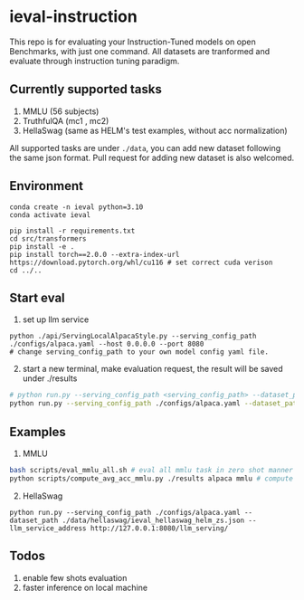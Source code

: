 # ieval-instruction

This repo is for evaluating your Instruction-Tuned models on open Benchmarks, with just one command. All datasets are tranformed and evaluate through instruction tuning paradigm.


## Currently supported tasks
1. MMLU (56 subjects)
2. TruthfulQA (mc1 , mc2)
3. HellaSwag (same as HELM's test examples, without acc normalization)

All supported tasks are under `./data`, you can add new dataset following the same json format. Pull request for adding new dataset is also welcomed.

## Environment
```
conda create -n ieval python=3.10
conda activate ieval

pip install -r requirements.txt
cd src/transformers
pip install -e .
pip install torch==2.0.0 --extra-index-url https://download.pytorch.org/whl/cu116 # set correct cuda verison
cd ../..
```

## Start eval

1. set up llm service
```
python ./api/ServingLocalAlpacaStyle.py --serving_config_path ./configs/alpaca.yaml --host 0.0.0.0 --port 8080
# change serving_config_path to your own model config yaml file.
```

2. start a new terminal, make evaluation request, the result will be saved under ./results

```bash
# python run.py --serving_config_path <serving_config_path> --dataset_path <ieval_dataset_json> --llm_service_address <llm_serving_address>
python run.py --serving_config_path ./configs/alpaca.yaml --dataset_path ./data/mmlu/ieval_mmlu_college_biology.json --llm_service_address http://127.0.0.1:8080/llm_serving/
```


## Examples

1. MMLU
```bash
bash scripts/eval_mmlu_all.sh # eval all mmlu task in zero shot manner
python scripts/compute_avg_acc_mmlu.py ./results alpaca mmlu # compute avg acc on all mmlu tasks
```

2. HellaSwag
```
python run.py --serving_config_path ./configs/alpaca.yaml --dataset_path ./data/hellaswag/ieval_hellaswag_helm_zs.json --llm_service_address http://127.0.0.1:8080/llm_serving/
```


## Todos
1. enable few shots evaluation
2. faster inference on local machine


